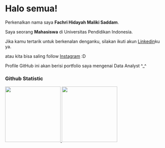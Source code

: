 # Halo semua! 

Perkenalkan nama saya **Fachri Hidayah Maliki Saddam**.<br>

Saya seorang **Mahasiswa** di Universitas Pendidikan Indonesia.<br>

Jika kamu tertarik untuk berkenalan denganku, silakan ikuti akun [Linkedin](https://www.linkedin.com/in/fachri-hidayah-maliki-saddam-006020196/)ku ya.

atau kita bisa saling follow [Instagram](www.instagram.com/fachrihms_) :D

Profile GitHub ini akan berisi portfolio saya mengenai Data Analyst ^_^

### Github Statistic
<p align="left">
<a href="https://github.com/fachrihms">
  <img height="180em" src="https://github-readme-stats-eight-theta.vercel.app/api?username=fachrihms&show_icons=true&theme=algolia&include_all_commits=true&count_private=true"/>
  <img height="180em" src="https://github-readme-stats-eight-theta.vercel.app/api/top-langs/?username=fachrihms&layout=compact&theme=algolia"/>
</a>
</p>
